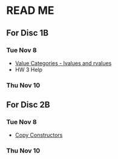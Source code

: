 # READ ME

## For Disc 1B
### Tue Nov 8
- [Value Categories - lvalues and rvalues](value_categories.md)
- HW 3 Help

### Thu Nov 10

## For Disc 2B
### Tue Nov 8
- [Copy Constructors](https://github.com/TejasViswa/PIC10B_Disc1B_Disc2B/blob/main/Week_6/Theory.md#copy-constructor)

### Thu Nov 10
